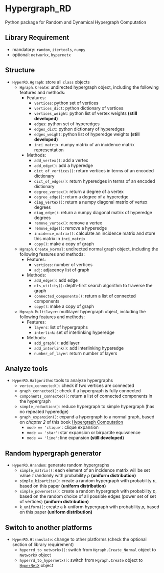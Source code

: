 # Hypergraph_RD
Python package for Random and Dynamical Hypergraph Computation

## Library Requirement
- mandatory: `random`, `itertools`, `numpy`
- optional: `networkx`, `hypernetx`

## Structure
- `HyperRD.Hgraph`: store all `class` objects
  - `Hgraph.Create`: undirected hypergraph object, including the following features and methods:
    - Features:
        - `vertices`: python set of vertices
        - `vertices_dict`: python dictionary of vertices
        - `vertices_weight`: python list of vertex weights **(still developed)**
        - `edges`: python set of hyperedges
        - `edges_dict`: python dictionary of hyperedges
        - `edges_weight`: python list of hyperedge weights **(still developed)**
        - `inci_matrix`: numpy matrix of an incidence matrix representation
    - Methods:
        - `add_vertex()`: add a vertex
        - `add_edge()`: add a hyperedge
        - `dict_of_vertices()`: return vertices in terms of an encoded dictionary
        - `dict_of_edges()`: return hyperedges in terms of an encoded dictionary
        - `degree_vertex()`: return a degree of a vertex
        - `degree_edge()`: return a degree of a hyperedge
        - `diag_vertex()`: return a numpy diagonal matrix of vertex degrees
        - `diag_edge()`: return a numpy diagonal matrix of hyperedge degrees
        - `remove_vertex()`: remove a vertex
        - `remove_edge()`: remove a hyperedge
        - `incidence_matrix()`: calculate an incidence matrix and store this matrix in `inci_matrix`
        - `copy()`: make a copy of graph
  - `Hgraph.Create_Normal`: undirected normal graph object, including the following features and methods:
    - Features:
        - `vertices`: number of vertices
        - `adj`: adjacency list of graph
    - Methods:
        - `add_edge()`: add edge
        - `dfs_utility()`: depth-first search algorithm to traverse the graph
        - `connected_components()`: return a list of connected components
        - `copy()`: make a copy of graph
  - `Hgraph.Multilayer`: multilayer hypergraph object, including the following features and methods:
    - Features:
      - `layers`: list of hypergraphs
      - `interlink`: set of interlinking hyperedge
    - Methods:
      - `add_graph()`: add layer
      - `add_interlink()`: add interlinking hyperedge
      - `number_of_layer`: return number of layers
## Analyze tools
- `HyperRD.Halgorithm`: tools to analyze hypergraphs
  - `vertex_connected()`: check if two vertices are connected
  - `graph_connected()`: check if a hypergraph is fully connected
  - `components_connected()`: return a list of connected components in the hypergraph
  - `simple_reduction()`: reduce hypergraph to simple hypergraph (has no repeated hyperedge)
  - `graph_expansion()`: expand a hypergraph to a normal graph, based on *chapter 2* of this book [Hypergraph Computation](https://link.springer.com/book/10.1007/978-981-99-0185-2)
    - `mode == 'clique'`: clique expansion
    - `mode == 'star'`: star expansion or birpartite equivalence
    - `mode == 'line'`: line expansion **(still developed)**
## Random hypergraph generator
- `HyperRD.Hrandom`: generate random hypergraphs
  - `simple_matrix()`: each element of an incidence matrix will be set value *1* randomly with probability *p* **(uniform distribution)**
  - `simple_bipartite()`: create a random hypergraph with probability *p*, based on this paper **(uniform distribution)**
  - `simple_powersets()`: create a random hypergraph with probability *p*, based on the random choice of all possible edges (power set of set of vertices) **(uniform distribution)**
  - `k_uniform()`: create a k-uniform hypergraph with probability *p*, based on this paper **(uniform distribution)**
## Switch to another platforms
- `HyperRD.Htranslate`: change to other platforms (check the optional section of library requirement)
  - `hyperrd_to_networkx()`: switch from `Hgraph.Create_Normal` object to [`NetworkX`](https://networkx.org/documentation/stable/index.html) object
  - `hyperrd_to_hypernetx()`: switch from `Hgraph.Create` object to [`HyperNetX`](https://pnnl.github.io/HyperNetX) object
